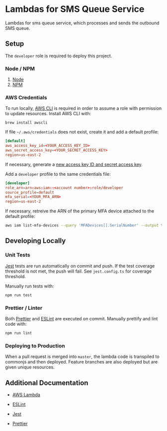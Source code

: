 # Lambdas for SMS Queue Service

Lambdas for sms queue service, which processes and sends the outbound SMS queue.

## Setup

The `developer` role is required to deploy this project.

### Node / NPM

1. [Node](https://nodejs.org/en/)
1. [NPM](https://www.npmjs.com/)

### AWS Credentials

To run locally, [AWS CLI](https://aws.amazon.com/cli/) is required in order to assume a role with permission to update resources. Install AWS CLI with:

```brew
brew install awscli
```

If file `~/.aws/credentials` does not exist, create it and add a default profile:

```toml
[default]
aws_access_key_id=<YOUR_ACCESS_KEY_ID>
aws_secret_access_key=<YOUR_SECRET_ACCESS_KEY>
region=us-east-2
```

If necessary, generate a [new access key ID and secret access key](https://docs.aws.amazon.com/general/latest/gr/aws-sec-cred-types.html#access-keys-and-secret-access-keys).

Add a `developer` profile to the same credentials file:

```toml
[developer]
role_arn=arn:aws:iam::<account number>:role/developer
source_profile=default
mfa_serial=<YOUR_MFA_ARN>
region=us-east-2
```

If necessary, retreive the ARN of the primary MFA device attached to the default profile:

```bash
aws iam list-mfa-devices --query 'MFADevices[].SerialNumber' --output text
```

## Developing Locally

### Unit Tests

[Jest](https://jestjs.io/) tests are run automatically on commit and push. If the test coverage threshold is not met, the push will fail. See `jest.config.ts` for coverage threshold.

Manually run tests with:

```bash
npm run test
```

### Prettier / Linter

Both [Prettier](https://prettier.io/) and [ESLint](https://eslint.org/) are executed on commit. Manually prettify and lint code with:

```bash
npm run lint
```

### Deploying to Production

When a pull request is merged into `master`, the lambda code is transpiled to commonjs and then deployed. Feature branches are also deployed but are given unique resources.

## Additional Documentation

- [AWS Lambda](https://aws.amazon.com/lambda/)

- [ESLint](https://eslint.org/)

- [Jest](https://jestjs.io/)

- [Prettier](https://prettier.io/)
